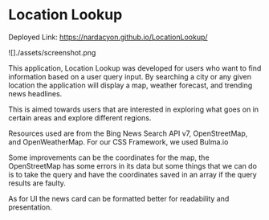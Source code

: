 # Location Lookup

Deployed Link: https://nardacyon.github.io/LocationLookup/

![]./assets/screenshot.png

This application, Location Lookup was developed for users who want to find information based on a user query input. By searching a city or any given location the application will display a map, weather forecast, and trending news headlines.

This is aimed towards users that are interested in exploring what goes on in certain areas and explore different regions.

Resources used are from the Bing News Search API v7, OpenStreetMap, and OpenWeatherMap. 
For our CSS Framework, we used Bulma.io

Some improvements can be the coordinates for the map, the OpenStreetMap has some errors in its data but some things that we can do is to take the query and have the coordinates saved in an array if the query results are faulty.

As for UI the news card can be formatted better for readability and presentation.
